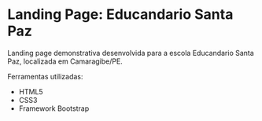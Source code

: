 # Landing Page: Educandario Santa Paz

Landing page demonstrativa desenvolvida para a escola Educandario Santa Paz, localizada em Camaragibe/PE.

Ferramentas utilizadas:
- HTML5
- CSS3
- Framework Bootstrap
